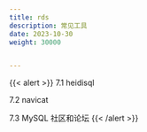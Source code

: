 ```yaml
---
title: rds
description: 常见工具
date: 2023-10-30
weight: 30000


---
```


{{< alert >}}
7.1 heidisql

7.2 navicat

7.3 MySQL 社区和论坛
{{< /alert >}}


